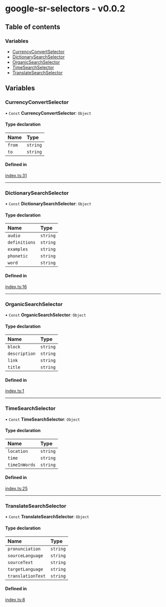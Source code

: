 # google-sr-selectors - v0.0.2

## Table of contents

### Variables

- [CurrencyConvertSelector](#currencyconvertselector)
- [DictionarySearchSelector](#dictionarysearchselector)
- [OrganicSearchSelector](#organicsearchselector)
- [TimeSearchSelector](#timesearchselector)
- [TranslateSearchSelector](#translatesearchselector)

## Variables

### CurrencyConvertSelector

• `Const` **CurrencyConvertSelector**: `Object`

#### Type declaration

| Name | Type |
| :------ | :------ |
| `from` | `string` |
| `to` | `string` |

#### Defined in

[index.ts:31](https://github.com/typicalninja/google-sr/blob/eafa30a/packages/google-sr-selectors/src/index.ts#L31)

___

### DictionarySearchSelector

• `Const` **DictionarySearchSelector**: `Object`

#### Type declaration

| Name | Type |
| :------ | :------ |
| `audio` | `string` |
| `definitions` | `string` |
| `examples` | `string` |
| `phonetic` | `string` |
| `word` | `string` |

#### Defined in

[index.ts:16](https://github.com/typicalninja/google-sr/blob/eafa30a/packages/google-sr-selectors/src/index.ts#L16)

___

### OrganicSearchSelector

• `Const` **OrganicSearchSelector**: `Object`

#### Type declaration

| Name | Type |
| :------ | :------ |
| `block` | `string` |
| `description` | `string` |
| `link` | `string` |
| `title` | `string` |

#### Defined in

[index.ts:1](https://github.com/typicalninja/google-sr/blob/eafa30a/packages/google-sr-selectors/src/index.ts#L1)

___

### TimeSearchSelector

• `Const` **TimeSearchSelector**: `Object`

#### Type declaration

| Name | Type |
| :------ | :------ |
| `location` | `string` |
| `time` | `string` |
| `timeInWords` | `string` |

#### Defined in

[index.ts:25](https://github.com/typicalninja/google-sr/blob/eafa30a/packages/google-sr-selectors/src/index.ts#L25)

___

### TranslateSearchSelector

• `Const` **TranslateSearchSelector**: `Object`

#### Type declaration

| Name | Type |
| :------ | :------ |
| `pronunciation` | `string` |
| `sourceLanguage` | `string` |
| `sourceText` | `string` |
| `targetLanguage` | `string` |
| `translationText` | `string` |

#### Defined in

[index.ts:8](https://github.com/typicalninja/google-sr/blob/eafa30a/packages/google-sr-selectors/src/index.ts#L8)

